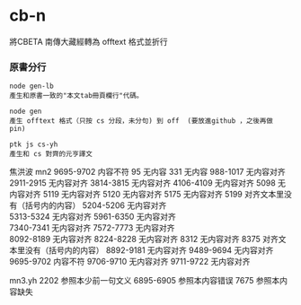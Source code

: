 # cb-n
將CBETA 南傳大藏經轉為 offtext 格式並折行

### 原書分行
    node gen-lb 
    產生和原書一致的"本文tab冊頁欄行"代碼。

    node gen
    產生 offtext 格式（只按 cs 分段，未分句) 到 off  (要放進github ，之後再做 pin)

    ptk js cs-yh 
    產生和 cs 對齊的元亨譯文
    
    
焦洪波
mn2
9695-9702   内容不符
95              无内容
331            无内容 
988-1017   无内容对齐 
2911-2915  无内容对齐
3814-3815  无内容对齐 
4106-4109  无内容对齐
5098          无内容对齐
5119          无内容对齐
5120          无内容对齐
5175          无内容对齐
5199           对齐文本里没有（括号内的内容）
5204-5206  无内容对齐  
5313-5324  无内容对齐 
5961-6350  无内容对齐   
7340-7341  无内容对齐
7572-7773  无内容对齐                  
8092-8189  无内容对齐
8224-8228  无内容对齐
8312           无内容对齐
8375           对齐文本里没有（括号内的内容）
8892-9181   无内容对齐
9489-9694   无内容对齐
9695-9702   内容不符
9706-9710   无内容对齐
9711-9722   无内容对齐

mn3.yh
2202  参照本少前一句文义
6895-6905   参照本内容错误
7675    参照本内容缺失